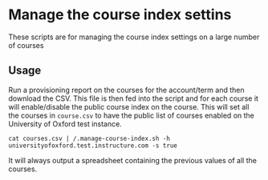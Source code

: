 # Manage the course index settins

These scripts are for managing the course index settings on a large number of courses

## Usage

Run a provisioning report on the courses for the account/term and then download the CSV. This file is then fed into the script and for each course it will enable/disable the public course index on the course. This will set all the courses in `course.csv` to have the public list of courses enabled on the University of Oxford test instance.

    cat courses.csv | /.manage-course-index.sh -h universityofoxford.test.instructure.com -s true

It will always output a spreadsheet containing the previous values of all the courses.


